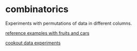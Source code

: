 # combinatorics
Experiments with permutations of data in different columns.

[reference examples with fruits and cars](documentation/combinatorics.html)

[cookout data experiments](cookout/cookout.html)